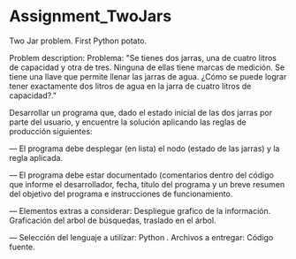 # Assignment_TwoJars
Two Jar problem. First Python potato.

Problem description:
Problema: "Se tienes dos jarras, una de cuatro litros de capacidad y otra de tres. Ninguna de ellas tiene marcas de medición. Se tiene una llave que permite llenar las jarras de agua. ¿Cómo se puede lograr tener exactamente dos litros de agua en la jarra de cuatro litros de capacidad?."

Desarrollar un programa que, dado el estado inicial de las dos jarras por parte del usuario, y encuentre la solución aplicando las reglas de producción siguientes:

— El programa debe desplegar (en lista) el nodo (estado de las jarras) y la regla aplicada.

— El programa debe estar documentado (comentarios dentro del código que informe el desarrollador, fecha, título del programa y un breve resumen del objetivo del programa e instrucciones de funcionamiento.

— Elementos extras a considerar: Despliegue grafico de la información. 
Graficación del arbol de búsquedas, traslado en el árbol.

— Selección del lenguaje a utilizar: Python . Archivos a entregar: Código fuente.
